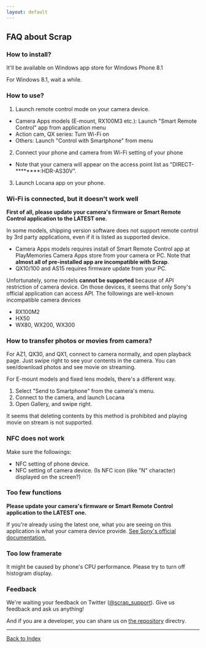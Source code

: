```yaml
---
layout: default
---
```


## FAQ about Scrap

### How to install?

It'll be available on Windows app store for Windows Phone 8.1

For Windows 8.1, wait a while.

### How to use?
1. Launch remote control mode on your camera device.
  + Camera Apps models (E-mount, RX100M3 etc.): Launch "Smart Remote Control" app from application menu
  + Action cam, QX series: Turn Wi-Fi on
  + Others: Launch "Control with Smartphone" from menu
2. Connect your phone and camera from Wi-Fi setting of your phone
  + Note that your camera will appear on the access point list as "DIRECT-********:HDR-AS30V".
3. Launch Locana app on your phone.

### Wi-Fi is connected, but it doesn't work well
**First of all, please update your camera's firmware or Smart Remote Control application to the LATEST one.**

In some models, shipping version software does not support remote control by 3rd party applications, even if it is listed as supported device.

- Camera Apps models requires install of Smart Remote Control app at PlayMemories Camera Apps store from your camera or PC.
Note that **almost all of pre-installed app are incompatible with Scrap**.
- QX10/100 and AS15 requires firmware update from your PC.

Unfortunately, some models **cannot be supported** because of API restriction of camera device.
On those devices, it seems that only Sony's official application can access API.
The followings are well-known incompatible camera devices

- RX100M2
- HX50
- WX80, WX200, WX300 

### How to transfer photos or movies from camera?
For AZ1, QX30, and QX1, connect to camera normally, and open playback page.
Just swipe right to see your contents in the camera.
You can see/download photos and see movie on streaming.

For E-mount models and fixed lens models, there's a different way.

1. Select "Send to Smartphone" from the camera's menu.
2. Connect to the camera, and launch Locana
3. Open Gallery, and swipe right.

It seems that deleting contents by this method is prohibited and playing movie on stream is not supported.


### NFC does not work

Make sure the followings:

- NFC setting of phone device.
- NFC setting of camera device. (Is NFC icon (like "N" character) displayed on the screen?)

### Too few functions
**Please update your camera's firmware or Smart Remote Control application to the LATEST one.**

If you're already using the latest one, what you are seeing on this application is what your camera device provide.
[See Sony's official documentation.](https://developer.sony.com/develop/cameras/)

### Too low framerate
It might be caused by phone's CPU performance.
Please try to turn off histogram display.

### Feedback
We're waiting your feedback on Twitter ([@scrap_support](https://twitter.com/scrap_support)).
Give us feedback and ask us anything!

And if you are a developer, you can share us on [the repository](https://github.com/locana/uwpmm) directry.

---
[Back to Index](/)

